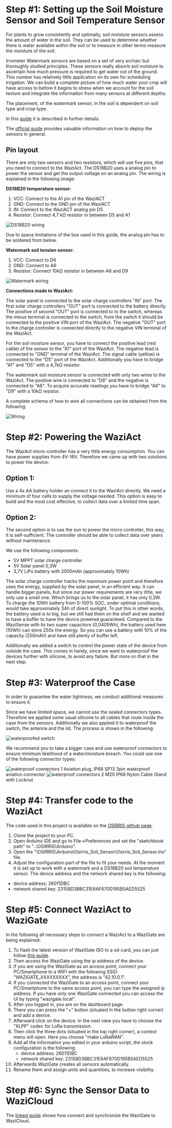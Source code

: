 ---
---

Step #1: Setting up the Soil Moisture Sensor and Soil Temperature Sensor
==============================

For plants to grow consistently and optimally, soil moisture sensors assess the amount of water in the soil.
They can be used to determine whether there is water available within the soil or to measure in other terms measure the moisture of the soil. 

Irrometer Watermark sensors are based on a set of very archaic but thoroughly studied principles. These sensors really absorb soil moisture to ascertain how much pressure is required to get water out of the ground. This number has relatively little application on its own for scheduling irrigation. We can build a complete picture of how much water your crop will have access to before it begins to stress when we account for the soil texture and integrate the information from many sensors at different depths. 

The placement, of the watermark sensor, in the soil is dependent on soil type and crop type. 

In this [guide](https://www.uaex.uada.edu/environment-nature/water/agriculture-irrigation/FSA58%20-%20How%20to%20use.pdf) it is described in further details. 

The [official guide](https://www.irrometer.com/pdf/701.pdf) provides valuable information on how to deploy the sensors in general.

Pin layout
----------
There are only two sensors and two resistors, which will use five pins, that you need to connect to the WaziAct. The DS18B20 uses a analog pin to power the sensor and get the output voltage on an analog pin. The wiring is explained in the following image:

**DS18B20 temperature sensor:**
1. VCC: Connect to the A1 pin of the WaziACT
2. GND: Connect to the GND pin of the WaziACT
3. IN: Connect to the WaziACT analog pin D5
4. Resistor: Connect 4,7 kΩ resistor in between D5 and A1 

![DS18B20 wiring](./media/20221111_155808.jpg)

Due to space limitations of the box used in this guide, the analog pin has to be soldered from below. 

**Watermark soil tension sensor:**
1. VCC: Connect to D6
2. GND: Connect to A6
3. Resistor: Connect 10kΩ resistor in between A6 and D9

![Watermark wiring](./media/20221118_125537.jpg)

**Connections made to WaziAct:**

The solar panel is connected to the solar charge controllers "IN" port. The first solar charge controllers "OUT" port is connected to the battery directly. The positive of second "OUT" port is connected to to the switch, whereas the minus terminal is connected to the switch, from the switch it should be connected to the positive VIN port of the WaziAct. The negative "OUT" port to the charge controller is connected directly to the negative VIN terminal of the WaziAct. 

For the soil moisture sensor, you have to connect the positive lead (red cable) of the sensor to the "A1" port of the WaziAct. The negative lead is connected to "GND" terminal of the WaziAct. The signal cable (yellow) is connected to the "D5" port of the WaziAct. Additionally you have to bridge "A1" and "D5" with a 4,7kΩ resistor.

The watermark soil moisture sensor is connected with only two wires to the WaziAct. The positive wire is connected to "D6" and the negative is connected to "A6". To acquire accurate readings you have to bridge "A6" to "D9" with a 10kΩ resistor.

A complete schema of how to wire all connections can be obtained from the following:

![Wiring](./media/wiring.png)



Step #2: Powering the WaziAct
============================================

The WazAct micro-controller has a very little energy consumption. You can have power supplies from 4V-16V. 
Therefore we came up with two solutions to power the device:

Option 1:
---------

Use a 4x AA battery holder an connect it to the WaziAct directly. We need a minimum of four cells to supply the voltage needed. This option is easy to build and the most cost effective, to collect data over a limited time span.

Option 2:
---------

The second option is to use the sun to power the micro controller, this way, it is self-sufficient. The controller should be able to collect data over years without maintenance. 

We use the following components:
- 5V MPPT solar charge controller
- 5V Solar panel 0,3W 
- 3,7V LiPo battery with 2500mAh (approximately 10Wh)

The solar charge controller tracks the maximum power point and therefore uses the energy, supplied by the solar panel, in an efficient way. It can handle bigger panels, but since our power requirements are very little, we only use a small one. Which brings us to the solar panel, it has only 0,3W. To charge the 10Wh battery from 0-100% SOC, under optimal conditions, would take approximately 34h of direct sunlight. To put this in other words, the battery used is to big, but we still had them on the shelf and we wanted to have a buffer to have the device powered guaranteed. Compared to the WaziSense with its two super capacitors (0,0405Wh), the battery used here (10Wh) can store 250x the energy. So you can use a battery with 10% of the capacity (250mAh) and have still plenty of buffer left.

Additionally we added a switch to control the power state of the device from outside the case. This comes in handy, since we want to waterproof the devices further with silicone, to avoid any failure. But more on that in the next step.



Step #3: Waterproof the Case
====================================================================================

In order to guarantee the water tightness, we conduct additional measures to ensure it. 

Since we have limited space, we cannot use the sealed connectors types. Therefore we applied some usual silicone to all cables that route inside the case from the sensors. Additionally we also applied it to waterproof the switch, the antenna and the lid. The process is shown in the following:

![waterproofed switch](media/20221118_125732.jpg)

We recommend you to take a bigger case and use waterproof connectors to ensure minimum likelihood of a water/moisture breach. You could use one of the following connector types:

![waterproof connectors 1](media/20221118_130049.jpg)
Aviation plug, IP68 SP13 3pin waterproof aviation connector
![waterproof connectors 2](media/20221118_130057.jpg)
M20 IP68 Nylon Cable Gland with Locknut



Step #4: Transfer code to the WaziAct
==========================================

The code used in this project is available on the [OSIRRIS github page](https://github.com/Waziup/OSIRRIS). 

1. Clone the project to your PC.
2. Open Arduino IDE and go to File->Preferences and set the "sketchbook path" to "..\OSIRRIS\Arduino". 
3. Open the "\OSIRRIS\Arduino\Osirris_Soil_Sensor\Osirris_Soil_Sensor.ino" file.
4. Adjust the configuration part of the file to fit your needs. At the moment it is set up to work with a watermark and a DS18B20 soil temperature sensor. The device address and the network shared key is the following:
  - device address:       26011DBC
  - network shared key:   23158D3BBC31E6AF670D195B5AED5525


Step #5: Connect WaziAct to WaziGate
==========================================


In the following all necessary steps to connect a WaziAct to a WaziGate are being explained:

1. To flash the latest version of WaziGate ISO to a sd-card, you can just follow [this guide](https://waziup.io/documentation/wazigate/v2/install/). 
2. Then access the WaziGate using the ip address of the device. 
3. If you are using the WaziGate as an access point, connect your PC/Smartphone to a WIFI with the following SSID: "WAZIGATE_XXXXXXXXX", the address is "42.10.0.1". 
4. If you connected the WaziGate to an access point, connect your PC/Smartphone to the same access point, you can type the assigned ip address. If you have only one WaziGate connected you can access the UI by typing "wazigate.local". 
5. After you logged in, you are on the dashboard page. 
6. There you can press the "+" button (situated in the button right corner) and add a device. 
7. Afterward click on the device. In the next view you have to choose the "XLPP" codec for LoRa transmission. 
8. Then click the three dots (situated in the top right corner), a context menu will open. Here you choose "make LoRaWAN".
9. Add all the information you edited in your arduino script, the stock configuration is the following:
    - device address: 26011DBC
    - network shared key: 23158D3BBC31E6AF670D195B5AED5525
10. Afterwards WaziGate creates all sensors automatically.
11. Rename them and assign units and quantities, to increase visibility.


Step #6: Sync the Sensor Data to WaziCloud
==========================================

The [linked guide](https://waziup.io/documentation/wazicloud/dashboard/) shows how connect and synchronize the WaziGate to WaziCloud. 